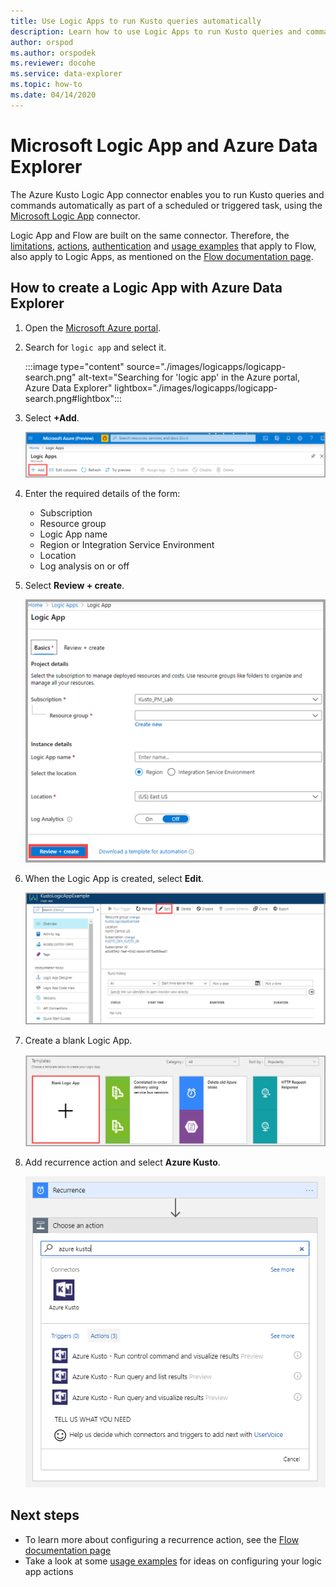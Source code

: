 ```yaml
---
title: Use Logic Apps to run Kusto queries automatically
description: Learn how to use Logic Apps to run Kusto queries and commands automatically and schedule them
author: orspod
ms.author: orspodek
ms.reviewer: docohe
ms.service: data-explorer
ms.topic: how-to
ms.date: 04/14/2020
---
```


# Microsoft Logic App and Azure Data Explorer

The Azure Kusto Logic App connector enables you to run Kusto queries and commands automatically as part of a scheduled or triggered task, using the [Microsoft Logic App](https://docs.microsoft.com/azure/logic-apps/logic-apps-what-are-logic-apps) connector.

Logic App and Flow are built on the same connector. Therefore, the [limitations](flow.md#limitations), [actions](flow.md#azure-kusto-flow-actions), [authentication](flow.md#authentication) and [usage examples](flow.md#azure-kusto-flow-actions) that apply to Flow, also apply to Logic Apps, as mentioned on the [Flow documentation page](flow.md).

## How to create a Logic App with Azure Data Explorer

1. Open the [Microsoft Azure portal](https://ms.portal.azure.com/). 
1. Search for `logic app` and select it.

    :::image type="content" source="./images/logicapps/logicapp-search.png" alt-text="Searching for 'logic app' in the Azure portal, Azure Data Explorer" lightbox="./images/logicapps/logicapp-search.png#lightbox":::

1. Select **+Add**.

    ![Add logic app](./Images/logicapps/logicapp-add.png)

1. Enter the required details of the form:
    * Subscription
    * Resource group
    * Logic App name
    * Region or Integration Service Environment
    * Location
    * Log analysis on or off
1. Select **Review + create**.

    ![Create logic app](./Images/logicapps/logicapp-create-new.png)

1. When the Logic App is created, select **Edit**.

    ![Edit logic app designer](./Images/logicapps/logicapp-editdesigner.png "logicapp-editdesigner")

1. Create a blank Logic App.

    ![Logic app blank template](./Images/logicapps/logicapp-blanktemplate.png "logicapp-blanktemplate")

1. Add recurrence action and select **Azure Kusto**.

    ![Logic app Kusto Flow connector](./Images/logicapps/logicapp-kustoconnector.png "logicapp-kustoconnector")

## Next steps

* To learn more about configuring a recurrence action, see the [Flow documentation page](flow.md)
* Take a look at some [usage examples](flow.md#azure-kusto-flow-actions) for ideas on configuring your logic app actions
